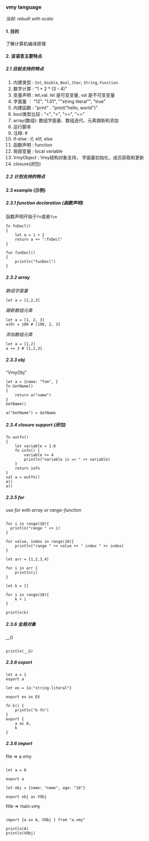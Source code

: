 ### vmy language

*当前: rebuilt with scala*

#### 1. 目的

了解计算机编译原理

#### 2. 该语言主要特点

##### 2.1 目前支持的特点

1. 内建类型 : `Int`, `Double`, `Bool`, `Char`, `String`, `Function`.
2. 数字计算 : "1 + 2 * (3 - 4)"
3. 变量声明 : let,val. let 是可变变量, val 是不可变变量
4. 字面量 ： "12", "1.01", ""string literal"", "true" 
5. 内建函数 : "print" . "print("hello, world")"
6. bool类型比较 : "<", ">", ">=", "=="
7. array(数组): 数组字面量、数组迭代、元素跟新和添加
8. 运行脚本
9. 注释: #
10. if-else : if, elif, else
11. 函数声明 : function
12. 局部变量 : local variable
13. VmyObject : Vmy结构对象支持， 字面量初始化，成员获取和更新
14. closure(闭包)

##### 2.2 计划支持的特点

#### 2.3 example (示例)

##### 2.3.1 function declaration (函数声明)
函数声明开始于`fn`或者`fun`

```
fn fnDecl() 
{
    let a = 1 + 2
    return a ++ ":fnDecl"
}

fun funDecl()
{
    println("funDecl")
}

```

##### 2.3.2 array

*数组字面量*
```
let a = [1,2,3]
```

*跟新数组元素*
```
let a = [1, 2, 3]
a(0) = 100 # [100, 2, 3]
```

*添加数组元素*
```
let a = [1,2]
a += 3 # [1,2,3]
```

##### 2.3.3 obj

"VmyObj"
```
let a = {name: "Tom", }
fn GetName() 
{
    return a("name")
}
GetName()

a("GetName") = GetName

```

##### 2.3.4 closure support (闭包)

```
fn outfn()
{
    let variable = 1.0
    fn infn() {
        variable += 4
        println("variable is => " ++ variable)
    }
    return infn
}
val a = outfn()
a()
a()

```

##### 2.3.5 for

*use for with array or range-function*
```

for i in range(10){
  println("range " ++ i)
}

for value, index in range(10){
    println("range " ++ value ++ " index " ++ index)
}

let arr = [1,2,3,4]

for i in arr {
    println(i)
}

let k = []

for i in range(10){
    k + i
}

println(k)

```

##### 2.3.6 全局对象

*__G*
```

println(__G)

```

##### 2.3.6 export

```
let a = 1
export a

let ex = {a:"string-literal"}

export ex as EX

fn k() {
    println("k-fn")
}
export {
    a as A,
    k
}
```

##### 2.3.6 import

file => a.vmy
```

let a = 0

export a

let obj = {name: "name", age: "18"}

export obj as VObj
```

fille => main.vmy
```

import {a as A, VObj } from "a.vmy"

println(A)
println(VObj)

```